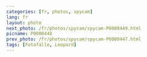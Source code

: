 ```yaml
---
categories: [fr, photos, spycam]
lang: fr
layout: photo
next_photo: /fr/photos/spycam/spycam-P0000449.html
picname: P0000448
prev_photo: /fr/photos/spycam/spycam-P0000447.html
tags: [Fotofalle, Leopard]
---
```

